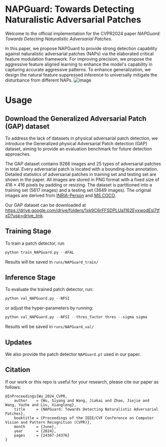 # NAPGuard: Towards Detecting Naturalistic Adversarial Patches
Welcome to the official implementation for the CVPR2024 paper _NAPGuard: Towards Detecting Naturalistic Adversarial Patches_. 

In this paper, we propose NAPGuard to provide strong detection capability against naturalistic adversarial patches (NAPs) via the elaborated critical feature modulation framework. For improving precision, we propose the aggressive feature aligned learning to enhance the model's capability in capturing accurate aggressive patterns. To enhance generalization, we design the natural feature suppressed inference to universally mitigate the disturbance from different NAPs.
![image](https://github.com/wsynuiag/NAPGaurd/blob/main/figure/framework.png)

# Usage 

## Download the Generalized Adversarial Patch (GAP) dataset
To address the lack of datasets in physical adversarial patch detection, we introduce the Generalized physical Adversarial Patch detection (GAP) dataset, aiming to provide an evaluation benchmark for future detection approaches.

The GAP dataset contains 9266 images and 25 types of adversarial patches in total. Every adversarial patch is located with a bounding-box annotation. Detailed statistics of adversarial patches in training set and testing set are shown in the paper. All images are stored in PNG format with a fixed size of 416 $\times$ 416 pixels by padding or resizing. The dataset is partitioned into a training set (5617 images) and a testing set (3649 images). The original images are derived from [INRIA-Person](https://inria.hal.science/file/index/docid/548512/filename/hog_cvpr2005.pdf) and [MS COCO](https://cocodataset.org/#home).

Our GAP dataset can be downloaded at https://drive.google.com/drive/folders/1xk9C6rFFSDPLUa1162EyxwodEsl7tfxD?usp=drive_link.

## Training Stage
To train a patch detector, run
```python
python train_NAPGuard.py --AFAL
```
Results will be saved in `runs/NAPGuard_train/`



## Inference Stage
To evaluate the trained patch detector, run:
```python
python val_NAPGuard.py --NFSI
```
or adjust the hyper-parameters by running:
```python
python val_NAPGuard.py --NFSI --thres_factor thres --sigma sigma
```
Results will be saved in `runs/NAPGuard_val/`

## Updates
We also provide the patch detector `NAPGuard.pt` used in our paper.

## Citation
If our work or this repo is useful for your research, please cite our paper as follows:
```
@InProceedings{Wu_2024_CVPR,
    author    = {Wu, Siyang and Wang, Jiakai and Zhao, Jiejie and Wang, Yazhe and Liu, Xianglong},
    title     = {NAPGuard: Towards Detecting Naturalistic Adversarial Patches},
    booktitle = {Proceedings of the IEEE/CVF Conference on Computer Vision and Pattern Recognition (CVPR)},
    month     = {June},
    year      = {2024},
    pages     = {24367-24376}
}
```
